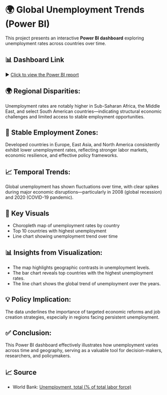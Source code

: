 

# 🌍 Global Unemployment Trends (Power BI)

This project presents an interactive **Power BI dashboard** exploring unemployment rates across countries over time.

## 📊 Dashboard Link
▶️ [Click to view the Power BI report](https://app.powerbi.com/reportEmbed?reportId=774cbc60-cec2-48ad-bc39-ede8b1c20539&autoAuth=true&ctid=a8eec281-aaa3-4dae-ac9b-9a398b9215e7)

## 🌍 Regional Disparities:
Unemployment rates are notably higher in Sub-Saharan Africa, the Middle East, and select South American countries—indicating structural economic challenges and limited access to stable employment opportunities.

## 🧩 Stable Employment Zones:
Developed countries in Europe, East Asia, and North America consistently exhibit lower unemployment rates, reflecting stronger labor markets, economic resilience, and effective policy frameworks.

## 📈 Temporal Trends:
Global unemployment has shown fluctuations over time, with clear spikes during major economic disruptions—particularly in 2008 (global recession) and 2020 (COVID-19 pandemic).

## 📌 Key Visuals
- Choropleth map of unemployment rates by country
- Top 10 countries with highest unemployment
- Line chart showing unemployment trend over time

## 📊 Insights from Visualization:
- The map highlights geographic contrasts in unemployment levels.
- The bar chart reveals top countries with the highest unemployment rates.
- The line chart shows the global trend of unemployment over the years.
  
## 💡 Policy Implication:
The data underlines the importance of targeted economic reforms and job creation strategies, especially in regions facing persistent unemployment.

## ✅ Conclusion:
This Power BI dashboard effectively illustrates how unemployment varies across time and geography, serving as a valuable tool for decision-makers, researchers, and policymakers.

## 📈 Source
- World Bank: [Unemployment, total (% of total labor force)](https://data.worldbank.org/indicator/SL.UEM.TOTL.ZS)

